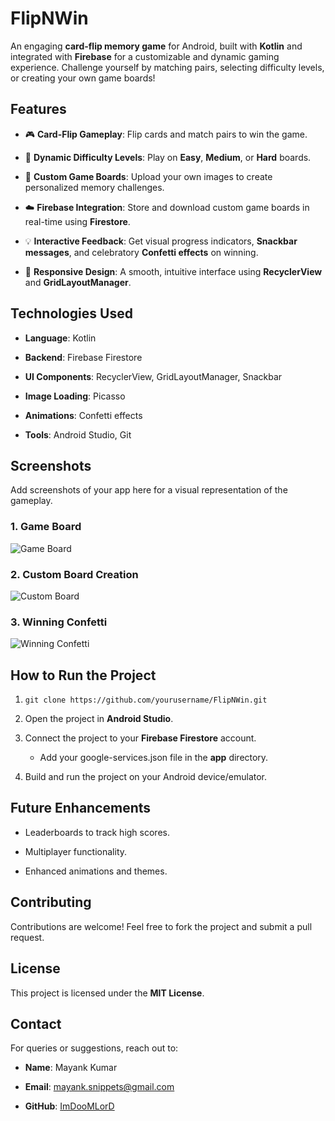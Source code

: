 **FlipNWin**
============

An engaging **card-flip memory game** for Android, built with **Kotlin** and integrated with **Firebase** for a customizable and dynamic gaming experience. Challenge yourself by matching pairs, selecting difficulty levels, or creating your own game boards!

**Features**
------------

*   🎮 **Card-Flip Gameplay**: Flip cards and match pairs to win the game.
    
*   🔄 **Dynamic Difficulty Levels**: Play on **Easy**, **Medium**, or **Hard** boards.
    
*   📸 **Custom Game Boards**: Upload your own images to create personalized memory challenges.
    
*   ☁️ **Firebase Integration**: Store and download custom game boards in real-time using **Firestore**.
    
*   💡 **Interactive Feedback**: Get visual progress indicators, **Snackbar messages**, and celebratory **Confetti effects** on winning.
    
*   📱 **Responsive Design**: A smooth, intuitive interface using **RecyclerView** and **GridLayoutManager**.
    

**Technologies Used**
---------------------

*   **Language**: Kotlin
    
*   **Backend**: Firebase Firestore
    
*   **UI Components**: RecyclerView, GridLayoutManager, Snackbar
    
*   **Image Loading**: Picasso
    
*   **Animations**: Confetti effects
    
*   **Tools**: Android Studio, Git
    

**Screenshots**
---------------

Add screenshots of your app here for a visual representation of the gameplay.

### 1. Game Board  
![Game Board](assets/images/game_board.png)  

### 2. Custom Board Creation  
![Custom Board](assets/images/custom_board.png)  

### 3. Winning Confetti  
![Winning Confetti](assets/images/winning_confetti.png)  

**How to Run the Project**
--------------------------

1.  ```git clone https://github.com/yourusername/FlipNWin.git```
    
2.  Open the project in **Android Studio**.
    
3.  Connect the project to your **Firebase Firestore** account.
    
    *   Add your google-services.json file in the **app** directory.
        
4.  Build and run the project on your Android device/emulator.
    

**Future Enhancements**
-----------------------

*   Leaderboards to track high scores.
    
*   Multiplayer functionality.
    
*   Enhanced animations and themes.
    

**Contributing**
----------------

Contributions are welcome! Feel free to fork the project and submit a pull request.

**License**
-----------

This project is licensed under the **MIT License**.

**Contact**
-----------

For queries or suggestions, reach out to:

*   **Name**: Mayank Kumar
    
*   **Email**: mayank.snippets@gmail.com
    
*   **GitHub**: [ImDooMLorD](https://github.com/ImDooMLorD)
